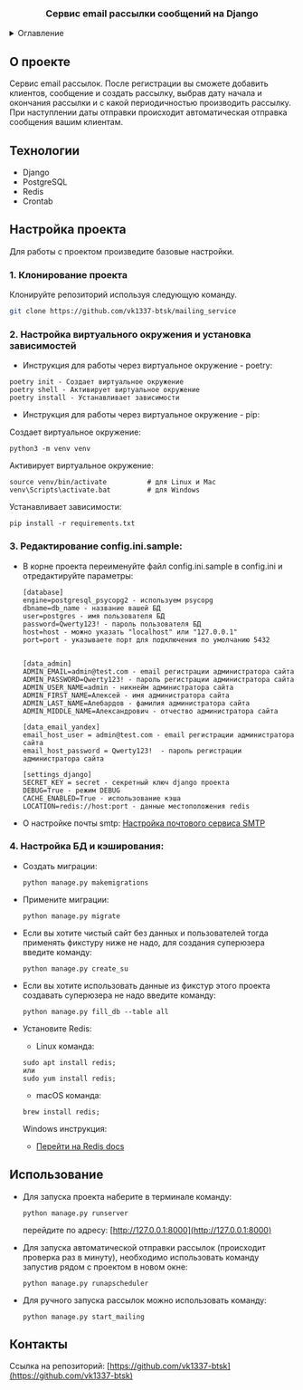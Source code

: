 <h3 align="center">Сервис email рассылки сообщений на Django</h3>

<details>
  <summary>Оглавление</summary>
  <ol>
    <li>О проекте</li>
    <li>Технологии</li>
    <li>Настройка проекта</li>
    <li>Использование</li>
    <li>Контакты</li>
  </ol>
</details>



## О проекте

Сервис email рассылок. После регистрации вы сможете добавить клиентов, сообщение и создать рассылку,
выбрав дату начала и окончания рассылки и с какой периодичностью производить рассылку.
При наступлении даты отправки происходит автоматическая отправка сообщения вашим клиентам.

## Технологии
- Django
- PostgreSQL
- Redis
- Crontab


## Настройка проекта

Для работы с проектом произведите базовые настройки.

### 1. Клонирование проекта

Клонируйте репозиторий используя следующую команду.
  ```sh
  git clone https://github.com/vk1337-btsk/mailing_service
  ```


### 2. Настройка виртуального окружения и установка зависимостей

- Инструкция для работы через виртуальное окружение - poetry: 
```text
poetry init - Создает виртуальное окружение
poetry shell - Активирует виртуальное окружение
poetry install - Устанавливает зависимости
```

- Инструкция для работы через виртуальное окружение - pip:

Создает виртуальное окружение:
```text
python3 -m venv venv
```

Активирует виртуальное окружение:
```text
source venv/bin/activate          # для Linux и Mac
venv\Scripts\activate.bat         # для Windows
```

Устанавливает зависимости:
```text
pip install -r requirements.txt
```

### 3. Редактирование config.ini.sample:

- В корне проекта переименуйте файл config.ini.sample в config.ini и отредактируйте параметры:
    ```text
    [database]
    engine=postgresql_psycopg2 - используем psycopg
    dbname=db_name - название вашей БД
    user=postgres - имя пользователя БД
    password=Qwerty123! - пароль пользователя БД
    host=host - можно указать "localhost" или "127.0.0.1"
    port=port - указываете порт для подключения по умолчанию 5432

  
    [data_admin]
    ADMIN_EMAIL=admin@test.com - email регистрации администратора сайта
    ADMIN_PASSWORD=Qwerty123! - пароль регистрации администратора сайта
    ADMIN_USER_NAME=admin - никнейм администратора сайта
    ADMIN_FIRST_NAME=Алексей - имя администратора сайта
    ADMIN_LAST_NAME=Алебардов - фамилия администратора сайта
    ADMIN_MIDDLE_NAME=Александрович - отчество администратора сайта
  
    [data_email_yandex]
    email_host_user = admin@test.com - email регистрации администратора сайта
    email_host_password = Qwerty123!  - пароль регистрации администратора сайта
  
    [settings_django]
    SECRET_KEY = secret - секретный ключ django проекта
    DEBUG=True - режим DEBUG
    CACHE_ENABLED=True - использование кэша
    LOCATION=redis://host:port - данные местоположения redis
    ```
- О настройке почты smtp: 
[Настройка почтового сервиса SMTP ](https://proghunter.ru/articles/setting-up-the-smtp-mail-service-for-yandex-in-django)

### 4. Настройка БД и кэширования:

- Создать миграции:
  ```text
  python manage.py makemigrations
  ```

- Примените миграции:
  ```text
  python manage.py migrate
  ```

- Если вы хотите чистый сайт без данных и пользователей тогда применять фикстуру ниже не надо, 
для создания суперюзера введите команду: 
  ```text
  python manage.py create_su
  ```
 
- Если вы хотите использовать данные из фикстур этого проекта создавать суперюзера не надо введите команду:
  ```text
  python manage.py fill_db --table all
  ```

- Установите Redis:

  - Linux команда:
   ```text
   sudo apt install redis; 
  или 
  sudo yum install redis;
   ```

  - macOS команда:
   ```text
   brew install redis;
   ```

  Windows инструкция:
  - [Перейти на Redis docs](https://redis.io/docs/install/install-redis/install-redis-on-windows/)


## Использование

- Для запуска проекта наберите в терминале команду:
  ```text
  python manage.py runserver
  ```
  перейдите по адресу: [http://127.0.0.1:8000](http://127.0.0.1:8000)


- Для запуска автоматической отправки рассылок (происходит проверка раз в минуту), необходимо использовать команду запустив рядом с проектом в новом окне:
  ```text
  python manage.py runapscheduler
  ```

- Для ручного запуска рассылок можно использовать команду:
  ```text
  python manage.py start_mailing
  ```

## Контакты

Ссылка на репозиторий: [https://github.com/vk1337-btsk](https://github.com/vk1337-btsk)